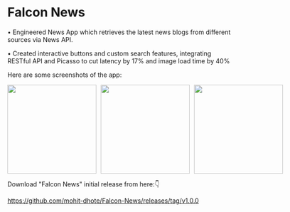 # Falcon News

• Engineered News App which retrieves the latest news blogs from different sources via News API.

• Created interactive buttons and custom search features, integrating RESTful API and Picasso to cut latency by 17%
and image load time by 40%

Here are some screenshots of the app:

<div style="display: flex;">
  <img src="https://github.com/mohit-dhote/Falcon-News/assets/89855871/30eabbb3-9dab-4ebf-aba8-36574fdec0f1" width="200" style="margin-right: 10px;"/>
  <img src="https://github.com/mohit-dhote/Falcon-News/assets/89855871/5924a52a-8bce-4b02-9c1f-cddd84bb4d91" width="200" style="margin-right: 10px;"/>
  <img src="https://github.com/mohit-dhote/Falcon-News/assets/89855871/5b69a831-b5f0-4588-97a0-6cae626d9e39" width="200"/>
</div>

Download "Falcon News" initial release from here:👇

https://github.com/mohit-dhote/Falcon-News/releases/tag/v1.0.0
